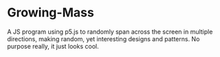 # Growing-Mass
A JS program using p5.js to randomly span across the screen in multiple directions, making random, yet interesting designs and patterns. No purpose really, it just looks cool.
